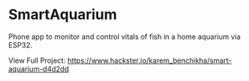 # SmartAquarium
Phone app to monitor and control vitals of fish in a home aquarium via ESP32.


View Full Project: https://www.hackster.io/karem_benchikha/smart-aquarium-d4d2dd
